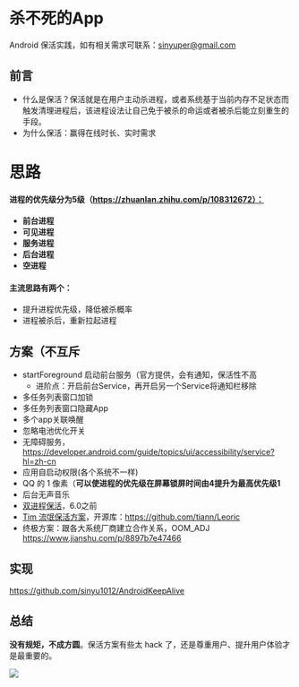 # 杀不死的App

Android 保活实践，如有相关需求可联系：sinyuper@gmail.com

## 前言

- 什么是保活？保活就是在用户主动杀进程，或者系统基于当前内存不足状态而触发清理进程后，该进程设法让自己免于被杀的命运或者被杀后能立刻重生的手段。
- 为什么保活：赢得在线时长、实时需求

# 思路

#### 进程的优先级分为5级（https://zhuanlan.zhihu.com/p/108312672）：

- **前台进程**
- **可见进程**
- **服务进程** 
- **后台进程**
- **空进程**

#### 主流思路有两个：

- 提升进程优先级，降低被杀概率
- 进程被杀后，重新拉起进程

## 方案（不互斥

- startForeground 启动前台服务（官方提供，会有通知，保活性不高
  - 进阶点：开启前台Service，再开启另一个Service将通知栏移除
- 多任务列表窗口加锁
- 多任务列表窗口隐藏App
- 多个app关联唤醒
- 忽略电池优化开关
- 无障碍服务，https://developer.android.com/guide/topics/ui/accessibility/service?hl=zh-cn
- 应用自启动权限(各个系统不一样)
- QQ 的 1 像素（**可以使进程的优先级在屏幕锁屏时间由4提升为最高优先级1**
- 后台无声音乐
- [双进程保活](https://github.com/Marswin/MarsDaemon)，6.0之前
- [Tim 流氓保活方案](https://segmentfault.com/a/1190000021579231)，开源库：https://github.com/tiann/Leoric
- 终极方案：跟各大系统厂商建立合作关系，OOM_ADJ https://www.jianshu.com/p/8897b7e47466

## 实现

https://github.com/sinyu1012/AndroidKeepAlive

## 总结

**没有规矩，不成方圆**。保活方案有些太 hack 了，还是尊重用户、提升用户体验才是最重要的。


![](pic/screen.jpg)
